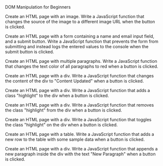 DOM Manipulation for Beginners






Create an HTML page with an image. Write a JavaScript function that changes the source of the image to a different image URL when the button is clicked.






Create an HTML page with a form containing a name and email input field, and a submit button. Write a JavaScript function that prevents the form from submitting and instead logs the entered values to the console when the submit button is clicked.

Create an HTML page with multiple paragraphs. Write a JavaScript function that changes the text color of all paragraphs to red when a button is clicked.

Create an HTML page with a div. Write a JavaScript function that changes the content of the div to "Content Updated" when a button is clicked.

Create an HTML page with a div. Write a JavaScript function that adds a class "highlight" to the div when a button is clicked.

Create an HTML page with a div. Write a JavaScript function that removes the class "highlight" from the div when a button is clicked.

Create an HTML page with a div. Write a JavaScript function that toggles the class "highlight" on the div when a button is clicked.

Create an HTML page with a table. Write a JavaScript function that adds a new row to the table with some sample data when a button is clicked.

Create an HTML page with a div. Write a JavaScript function that appends a new paragraph inside the div with the text "New Paragraph" when a button is clicked.

